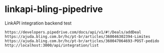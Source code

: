 # linkapi-bling-pipedrive
LinkAPI integration backend test

```
https://developers.pipedrive.com/docs/api/v1/#!/Deals/addDeal
https://ajuda.bling.com.br/hc/pt-br/articles/360046302394-Limites
https://ajuda.bling.com.br/hc/pt-br/articles/360047064693-POST-pedido
http://localhost:3000/api/integration/list
```